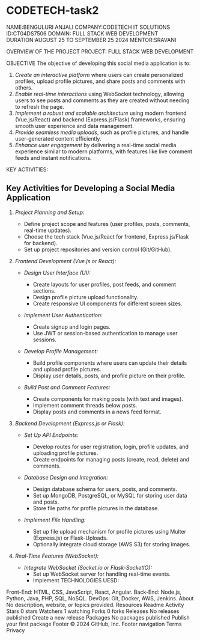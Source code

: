 # CODETECH-task2

NAME:BENGULURI ANJALI
COMPANY:CODETECH IT SOLUTIONS
ID:CT04DS7506 DOMAIN: FULL STACK WEB DEVELOPMENT
DURATION:AUGUST 25 TO SEPTEMBER 25 2024
MENTOR:SRAVANI

OVERVIEW OF THE PROJECT PROJECT: FULL STACK WEB DEVELOPMENT

OBJECTIVE
   The objective of developing this social media application is to:

1. *Create an interactive platform* where users can create personalized profiles, upload profile pictures, and share posts and comments with others.
2. *Enable real-time interactions* using WebSocket technology, allowing users to see posts and comments as they are created without needing to refresh the page.
3. *Implement a robust and scalable architecture* using modern frontend (Vue.js/React) and backend (Express.js/Flask) frameworks, ensuring smooth user experience and data management.
4. *Provide seamless media uploads*, such as profile pictures, and handle user-generated content efficiently.
5. *Enhance user engagement* by delivering a real-time social media experience similar to modern platforms, with features like live comment feeds and instant notifications.

KEY ACTIVITIES:

## Key Activities for Developing a Social Media Application

1. *Project Planning and Setup:*
   - Define project scope and features (user profiles, posts, comments, real-time updates).
   - Choose the tech stack (Vue.js/React for frontend, Express.js/Flask for backend).
   - Set up project repositories and version control (Git/GitHub).

2. *Frontend Development (Vue.js or React):*
   - *Design User Interface (UI):*
     - Create layouts for user profiles, post feeds, and comment sections.
     - Design profile picture upload functionality.
     - Create responsive UI components for different screen sizes.

   - *Implement User Authentication:*
     - Create signup and login pages.
     - Use JWT or session-based authentication to manage user sessions.

   - *Develop Profile Management:*
     - Build profile components where users can update their details and upload profile pictures.
     - Display user details, posts, and profile picture on their profile.

   - *Build Post and Comment Features:*
     - Create components for making posts (with text and images).
     - Implement comment threads below posts.
     - Display posts and comments in a news feed format.

3. *Backend Development (Express.js or Flask):*
   - *Set Up API Endpoints:*
     - Develop routes for user registration, login, profile updates, and uploading profile pictures.
     - Create endpoints for managing posts (create, read, delete) and comments.

   - *Database Design and Integration:*
     - Design database schema for users, posts, and comments.
     - Set up MongoDB, PostgreSQL, or MySQL for storing user data and posts.
     - Store file paths for profile pictures in the database.

   - *Implement File Handling:*
     - Set up file upload mechanism for profile pictures using Multer (Express.js) or Flask-Uploads.
     - Optionally integrate cloud storage (AWS S3) for storing images.

4. *Real-Time Features (WebSocket):*
   - *Integrate WebSocket (Socket.io or Flask-SocketIO):*
     - Set up WebSocket server for handling real-time events.
     - Implement
TECHNOLOGIES UESD:

Front-End: HTML, CSS, JavaScript, React, Angular.
Back-End: Node.js, Python, Java, PHP, SQL, NoSQL.
DevOps: Git, Docker, AWS, Jenkins.
About
No description, website, or topics provided.
Resources
 Readme
 Activity
Stars
 0 stars
Watchers
 1 watching
Forks
 0 forks
Releases
No releases published
Create a new release
Packages
No packages published
Publish your first package
Footer
© 2024 GitHub, Inc.
Footer navigation
Terms
Privacy
